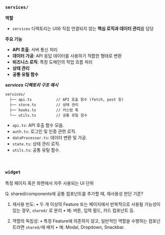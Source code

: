 ### `services/`

**역할**

- `services` 디렉토리는 UI와 직접 연결되지 않는 **핵심 로직과 데이터 관리**를 담당

**주요 기능**

- **API 호출**: 서버 통신 처리
- **데이터 가공**: API 응답 데이터를 사용하기 적합한 형태로 변환
- **비즈니스 로직**: 특정 도메인의 작업 흐름 처리
- **상태 관리**
- **공통 유틸 함수**

**_services 디렉토리 구조 예시_**

```
services/
  ├── api.ts           // API 호출 함수 (fetch, post 등)
  ├── store.ts         // 상태 관리
  ├── hooks.ts         // 커스텀 훅
  └── utils.ts         // 공통 유틸 함수
```

- `api.ts`: API 호출 함수 모음.
- `auth.ts`: 로그인 및 인증 관련 로직.
- `dataProcessor.ts`: 데이터 변환 및 가공.
- `state.ts`: 상태 관리 로직.
- `utils.ts`: 공통 유틸 함수.

<br>

### `widget`

특정 페이지 혹은 화면에서 자주 사용되는 UI 단위

Q. shared/components에 공통 컴포넌트를 추가할 때, 재사용성 판단 기준?

1. 재사용 빈도:
   • 두 개 이상의 Feature 또는 페이지에서 반복적으로 사용될 가능성이 있는 경우, `shared/` 로 분리
   • 예: 버튼, 입력 필드, 카드 컴포넌트 등.

2. 역할의 독립성:
   • 특정 Feature에 의존하지 않고, 일반적인 역할을 수행하는 컴포넌트라면 `shared/`에 배치
   • 예: Modal, Dropdown, Snackbar.
